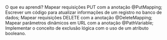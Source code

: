 O que eu aprendi?
  Mapear requisições PUT com a anotação @PutMapping;
  Escrever um código para atualizar informações de um registro no banco de dados;
  Mapear requisições DELETE com a anotação @DeleteMapping;
  Mapear parâmetros dinâmicos em URL com a anotação @PathVariable;
  Implementar o conceito de exclusão lógica com o uso de um atributo booleano.
